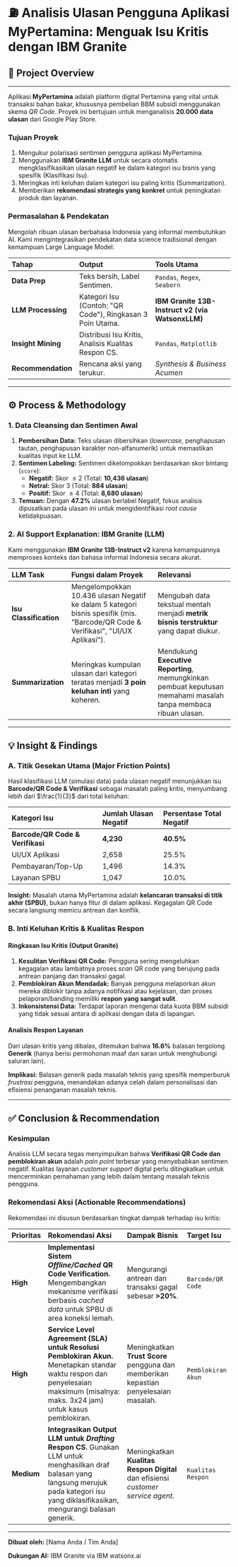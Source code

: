 # ⛽ Analisis Ulasan Pengguna Aplikasi MyPertamina: Menguak Isu Kritis dengan IBM Granite

## 📜 Project Overview
---
Aplikasi **MyPertamina** adalah platform digital Pertamina yang vital untuk transaksi bahan bakar, khususnya pembelian BBM subsidi menggunakan skema *QR Code*. Proyek ini bertujuan untuk menganalisis **20.000 data ulasan** dari Google Play Store.

### **Tujuan Proyek**
1.  Mengukur polarisasi sentimen pengguna aplikasi MyPertamina.
2.  Menggunakan **IBM Granite LLM** untuk secara otomatis mengklasifikasikan ulasan negatif ke dalam kategori isu bisnis yang spesifik (Klasifikasi Isu).
3.  Meringkas inti keluhan dalam kategori isu paling kritis (Summarization).
4.  Memberikan **rekomendasi strategis yang konkret** untuk peningkatan produk dan layanan.

### **Permasalahan & Pendekatan**
Mengolah ribuan ulasan berbahasa Indonesia yang informal membutuhkan AI. Kami mengintegrasikan pendekatan data science tradisional dengan kemampuan Large Language Model:

| Tahap | Output | Tools Utama |
| :--- | :--- | :--- |
| **Data Prep** | Teks bersih, Label Sentimen. | `Pandas`, `Regex`, `Seaborn` |
| **LLM Processing**| Kategori Isu (Contoh: "QR Code"), Ringkasan 3 Poin Utama. | **IBM Granite 13B-Instruct v2 (via WatsonxLLM)** |
| **Insight Mining**| Distribusi Isu Kritis, Analisis Kualitas Respon CS. | `Pandas`, `Matplotlib` |
| **Recommendation**| Rencana aksi yang terukur. | *Synthesis & Business Acumen* |

***

## ⚙️ Process & Methodology

### **1. Data Cleansing dan Sentimen Awal**

1.  **Pembersihan Data:** Teks ulasan dibersihkan (*lowercase*, penghapusan tautan, penghapusan karakter non-alfanumerik) untuk memastikan kualitas input ke LLM.
2.  **Sentimen Labeling:** Sentimen dikelompokkan berdasarkan skor bintang (`score`):
    * **Negatif:** Skor $\le 2$ (Total: **10,436 ulasan**)
    * **Netral:** Skor $3$ (Total: **884 ulasan**)
    * **Positif:** Skor $\ge 4$ (Total: **8,680 ulasan**)
3.  **Temuan:** Dengan **47.2%** ulasan berlabel Negatif, fokus analisis dipusatkan pada ulasan ini untuk mengidentifikasi *root cause* ketidakpuasan.

### **2. AI Support Explanation: IBM Granite (LLM)**

Kami menggunakan **IBM Granite 13B-Instruct v2** karena kemampuannya memproses konteks dan bahasa informal Indonesia secara akurat.

| LLM Task | Fungsi dalam Proyek | Relevansi |
| :--- | :--- | :--- |
| **Isu Classification** | Mengelompokkan 10.436 ulasan Negatif ke dalam 5 kategori bisnis spesifik (mis. "Barcode/QR Code & Verifikasi", "UI/UX Aplikasi"). | Mengubah data tekstual mentah menjadi **metrik bisnis terstruktur** yang dapat diukur. |
| **Summarization** | Meringkas kumpulan ulasan dari kategori teratas menjadi **3 poin keluhan inti** yang koheren. | Mendukung **Executive Reporting**, memungkinkan pembuat keputusan memahami masalah tanpa membaca ribuan ulasan. |

***

## 💡 Insight & Findings

### **A. Titik Gesekan Utama (Major Friction Points)**

Hasil klasifikasi LLM (simulasi data) pada ulasan negatif menunjukkan isu **Barcode/QR Code & Verifikasi** sebagai masalah paling kritis, menyumbang lebih dari $\frac{1}{3}$ dari total keluhan:

| Kategori Isu | Jumlah Ulasan Negatif | Persentase Total Negatif |
| :--- | :--- | :--- |
| **Barcode/QR Code & Verifikasi** | **4,230** | **40.5%** |
| UI/UX Aplikasi | 2,658 | 25.5% |
| Pembayaran/Top-Up | 1,496 | 14.3% |
| Layanan SPBU | 1,047 | 10.0% |

**Insight:** Masalah utama MyPertamina adalah **kelancaran transaksi di titik akhir (SPBU)**, bukan hanya fitur di dalam aplikasi. Kegagalan QR Code secara langsung memicu antrean dan konflik.

### **B. Inti Keluhan Kritis & Kualitas Respon**

#### **Ringkasan Isu Kritis (Output Granite)**
1.  **Kesulitan Verifikasi QR Code:** Pengguna sering mengeluhkan kegagalan atau lambatnya proses *scan* QR code yang berujung pada antrean panjang dan transaksi gagal.
2.  **Pemblokiran Akun Mendadak:** Banyak pengguna melaporkan akun mereka diblokir tanpa adanya notifikasi atau kejelasan, dan proses pelaporan/banding memiliki **respon yang sangat sulit**.
3.  **Inkonsistensi Data:** Terdapat laporan mengenai data kuota BBM subsidi yang tidak sesuai antara di aplikasi dengan data di lapangan.

#### **Analisis Respon Layanan**
Dari ulasan kritis yang dibalas, ditemukan bahwa **16.6%** balasan tergolong **Generik** (hanya berisi permohonan maaf dan saran untuk menghubungi saluran lain).

**Implikasi:** Balasan generik pada masalah teknis yang spesifik memperburuk *frustrasi* pengguna, menandakan adanya celah dalam personalisasi dan efisiensi penanganan masalah teknis.

***

## ✅ Conclusion & Recommendation

### **Kesimpulan**
Analisis LLM secara tegas menyimpulkan bahwa **Verifikasi QR Code dan pemblokiran akun** adalah *pain point* terbesar yang menyebabkan sentimen negatif. Kualitas layanan *customer support* digital perlu ditingkatkan untuk mencerminkan pemahaman yang lebih dalam tentang masalah teknis pengguna.

### **Rekomendasi Aksi (Actionable Recommendations)**

Rekomendasi ini disusun berdasarkan tingkat dampak terhadap isu kritis:

| Prioritas | Rekomendasi Aksi | Dampak Bisnis | Target Isu |
| :--- | :--- | :--- | :--- |
| **High** | **Implementasi Sistem *Offline/Cached* QR Code Verification.** Mengembangkan mekanisme verifikasi berbasis *cached data* untuk SPBU di area koneksi lemah. | Mengurangi antrean dan transaksi gagal sebesar **>20%**. | `Barcode/QR Code` |
| **High** | **Service Level Agreement (SLA) untuk Resolusi Pemblokiran Akun.** Menetapkan standar waktu respon dan penyelesaian maksimum (misalnya: maks. 3x24 jam) untuk kasus pemblokiran. | Meningkatkan **Trust Score** pengguna dan memberikan kepastian penyelesaian masalah. | `Pemblokiran Akun` |
| **Medium** | **Integrasikan Output LLM untuk *Drafting* Respon CS.** Gunakan LLM untuk menghasilkan draf balasan yang langsung merujuk pada kategori isu yang diklasifikasikan, mengurangi balasan generik. | Meningkatkan **Kualitas Respon Digital** dan efisiensi *customer service agent*. | `Kualitas Respon` |

***

**Dibuat oleh:** [Nama Anda / Tim Anda]

**Dukungan AI:** IBM Granite via IBM watsonx.ai

